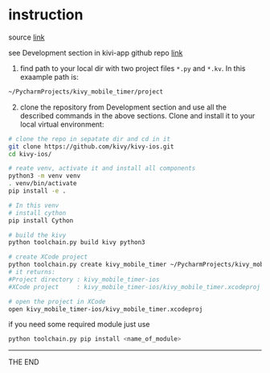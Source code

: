 # instruction

source [link](https://www.youtube.com/watch?v=6gLGyrlgqCU)

see Development section in kivi-app github repo
[link](https://github.com/kivy/kivy-ios)

1. find path to your local dir with two project files `*.py` and `*.kv`. In
   this exaample path is:

```bash
~/PycharmProjects/kivy_mobile_timer/project
```

2. clone the repository from Development section and use all the described commands in the above
   sections. Clone and install it to your local virtual environment:

```bash
# clone the repo in sepatate dir and cd in it
git clone https://github.com/kivy/kivy-ios.git
cd kivy-ios/

# reate venv, activate it and install all components
python3 -m venv venv
. venv/bin/activate
pip install -e .

# In this venv
# install cython
pip install Cython

# build the kivy
python toolchain.py build kivy python3

# create XCode project
python toolchain.py create kivy_mobile_timer ~/PycharmProjects/kivy_mobile_timer/project
# it returns:
#Project directory : kivy_mobile_timer-ios
#XCode project     : kivy_mobile_timer-ios/kivy_mobile_timer.xcodeproj

# open the project in XCode
open kivy_mobile_timer-ios/kivy_mobile_timer.xcodeproj

```

if you need some required module just use

```bash
python toolchain.py pip install <name_of_module>
```

---

THE END
